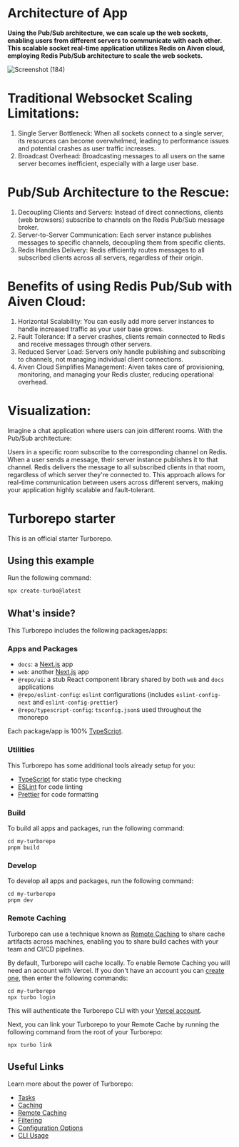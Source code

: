 # Architecture of App

**Using the Pub/Sub architecture, we can scale up the web sockets, enabling users from different servers to communicate with each other. This scalable socket real-time application utilizes Redis on Aiven cloud, employing Redis Pub/Sub architecture to scale the web sockets.**

![Screenshot (184)](https://github.com/Prakhar1Pandey/scalable-chat-app/assets/91981713/53a91637-c3a6-42af-a506-b23510e8fd6a)


# Traditional Websocket Scaling Limitations:

1. Single Server Bottleneck: When all sockets connect to a single server, its resources can become overwhelmed, leading to performance issues and potential crashes as user traffic increases.
2. Broadcast Overhead: Broadcasting messages to all users on the same server becomes inefficient, especially with a large user base.
# Pub/Sub Architecture to the Rescue:

1. Decoupling Clients and Servers: Instead of direct connections, clients (web browsers) subscribe to channels on the Redis Pub/Sub message broker.
2. Server-to-Server Communication: Each server instance publishes messages to specific channels, decoupling them from specific clients.
3. Redis Handles Delivery: Redis efficiently routes messages to all subscribed clients across all servers, regardless of their origin.
# Benefits of using Redis Pub/Sub with Aiven Cloud:

1. Horizontal Scalability: You can easily add more server instances to handle increased traffic as your user base grows.
2. Fault Tolerance: If a server crashes, clients remain connected to Redis and receive messages through other servers.
3. Reduced Server Load: Servers only handle publishing and subscribing to channels, not managing individual client connections.
4. Aiven Cloud Simplifies Management: Aiven takes care of provisioning, monitoring, and managing your Redis cluster, reducing operational overhead.
# Visualization:

Imagine a chat application where users can join different rooms. With the Pub/Sub architecture:

Users in a specific room subscribe to the corresponding channel on Redis.
When a user sends a message, their server instance publishes it to that channel.
Redis delivers the message to all subscribed clients in that room, regardless of which server they're connected to.
This approach allows for real-time communication between users across different servers, making your application highly scalable and fault-tolerant.

# Turborepo starter

This is an official starter Turborepo.

## Using this example

Run the following command:

```sh
npx create-turbo@latest
```

## What's inside?

This Turborepo includes the following packages/apps:

### Apps and Packages

- `docs`: a [Next.js](https://nextjs.org/) app
- `web`: another [Next.js](https://nextjs.org/) app
- `@repo/ui`: a stub React component library shared by both `web` and `docs` applications
- `@repo/eslint-config`: `eslint` configurations (includes `eslint-config-next` and `eslint-config-prettier`)
- `@repo/typescript-config`: `tsconfig.json`s used throughout the monorepo

Each package/app is 100% [TypeScript](https://www.typescriptlang.org/).

### Utilities

This Turborepo has some additional tools already setup for you:

- [TypeScript](https://www.typescriptlang.org/) for static type checking
- [ESLint](https://eslint.org/) for code linting
- [Prettier](https://prettier.io) for code formatting

### Build

To build all apps and packages, run the following command:

```
cd my-turborepo
pnpm build
```

### Develop

To develop all apps and packages, run the following command:

```
cd my-turborepo
pnpm dev
```

### Remote Caching

Turborepo can use a technique known as [Remote Caching](https://turbo.build/repo/docs/core-concepts/remote-caching) to share cache artifacts across machines, enabling you to share build caches with your team and CI/CD pipelines.

By default, Turborepo will cache locally. To enable Remote Caching you will need an account with Vercel. If you don't have an account you can [create one](https://vercel.com/signup), then enter the following commands:

```
cd my-turborepo
npx turbo login
```

This will authenticate the Turborepo CLI with your [Vercel account](https://vercel.com/docs/concepts/personal-accounts/overview).

Next, you can link your Turborepo to your Remote Cache by running the following command from the root of your Turborepo:

```
npx turbo link
```

## Useful Links

Learn more about the power of Turborepo:

- [Tasks](https://turbo.build/repo/docs/core-concepts/monorepos/running-tasks)
- [Caching](https://turbo.build/repo/docs/core-concepts/caching)
- [Remote Caching](https://turbo.build/repo/docs/core-concepts/remote-caching)
- [Filtering](https://turbo.build/repo/docs/core-concepts/monorepos/filtering)
- [Configuration Options](https://turbo.build/repo/docs/reference/configuration)
- [CLI Usage](https://turbo.build/repo/docs/reference/command-line-reference)
